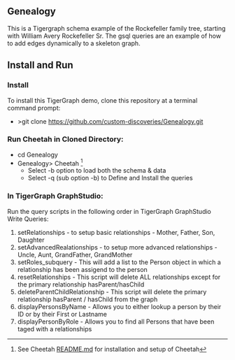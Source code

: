 ## Genealogy
This is a Tigergraph schema example of the Rockefeller family tree, starting with William Avery Rockefeller Sr.
The gsql queries are an example of how to add edges dynamically to a skeleton graph.
## Install and Run
### Install
To install this TigerGraph demo, clone this repository at a terminal command prompt: 
- \>git clone https://github.com/custom-discoveries/Genealogy.git
### Run Cheetah in Cloned Directory:
-  cd Genealogy
-  Genealogy\> Cheetah [^1]
    - Select -b option to load both the schema & data
    - Select -q (sub option -b) to Define and Install the queries
[^1]: See Cheetah [README.md](https://github.com/custom-discoveries/Cheetah/blob/main/README.md) for installation and setup of Cheetah
### In TigerGraph GraphStudio:
Run the query scripts in the following order in TigerGraph GraphStudio Write Queries:
  1. setRelationships - to setup basic relationships - Mother, Father, Son, Daughter
  2. setAdvancedRealationships - to setup more advanced relationships - Uncle, Aunt, GrandFather, GrandMother
  3. setRoles_subquery - This will add a list to the Person object in which a relationship has been assigend to the person
  4. resetRelationships - This script will delete ALL relationships except for the primary relationship hasParent/hasChild
  5. deleteParentChildRelationship - This script will delete the primary relationship hasParent / hasChild from the graph
  6. displayPersonsByName - Allows you to either lookup a person by their ID or by their First or Lastname
  7. displayPersonByRole - Allows you to find all Persons that have been taged with a relationships
